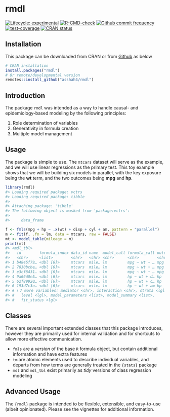 
<!-- README.md is generated from README.Rmd. Please edit that file -->

# rmdl

<!-- badges: start -->

[![Lifecycle:
experimental](https://img.shields.io/badge/lifecycle-experimental-orange.svg)](https://lifecycle.r-lib.org/articles/stages.html#experimental)
[![R-CMD-check](https://github.com/asshah4/rmdl/actions/workflows/R-CMD-check.yaml/badge.svg)](https://github.com/asshah4/rmdl/actions/workflows/R-CMD-check.yaml)
[![Github commit
frequency](https://img.shields.io/github/commit-activity/w/asshah4/rmdl)](https://github.com/asshah4/rmdl/graphs/commit-activity)
[![test-coverage](https://github.com/asshah4/rmdl/actions/workflows/test-coverage.yaml/badge.svg)](https://github.com/asshah4/rmdl/actions/workflows/test-coverage.yaml)
[![CRAN
status](https://www.r-pkg.org/badges/version/rmdl)](https://CRAN.R-project.org/package=rmdl)
<!-- badges: end -->

## Installation

This package can be downloaded from CRAN or from
[Github](https://github.com/asshah4/rmdl) as below

``` r
# CRAN installation
install.packages("rmdl")
# Or remote/developmental version
remotes::install_github("asshah4/rmdl")
```

## Introduction

The package `rmdl` was intended as a way to handle causal- and
epidemiology-based modeling by the following principles:

1.  Role determination of variables
2.  Generativity in formula creation
3.  Multiple model management

## Usage

The package is simple to use. The `mtcars` dataset will serve as the
example, and we will use linear regressions as the primary test. This
toy example shows that we will be building six models in parallel, with
the key exposure being the **wt** term, and the two outcomes being
**mpg** and **hp**.

``` r
library(rmdl)
#> Loading required package: vctrs
#> Loading required package: tibble
#> 
#> Attaching package: 'tibble'
#> The following object is masked from 'package:vctrs':
#> 
#>     data_frame

f <- fmls(mpg + hp ~ .x(wt) + disp + cyl + am, pattern = "parallel")
m <- fit(f, .fn = lm, data = mtcars, raw = FALSE)
mt <- model_table(mileage = m)
print(mt)
#> <mdl_tbl>
#>   id        formula_index data_id name  model_call formula_call outcome exposure
#>   <chr>     <list>        <chr>   <chr> <chr>      <chr>        <chr>   <chr>   
#> 1 b4845f79… <dbl [6]>     mtcars  mile… lm         mpg ~ wt + … mpg     wt      
#> 2 7830bcbe… <dbl [6]>     mtcars  mile… lm         mpg ~ wt + … mpg     wt      
#> 3 e3cf8431… <dbl [6]>     mtcars  mile… lm         mpg ~ wt + … mpg     wt      
#> 4 9a66d0e5… <dbl [6]>     mtcars  mile… lm         hp ~ wt + d… hp      wt      
#> 5 62f89920… <dbl [6]>     mtcars  mile… lm         hp ~ wt + c… hp      wt      
#> 6 193d7c3e… <dbl [6]>     mtcars  mile… lm         hp ~ wt + am hp      wt      
#> # ℹ 7 more variables: mediator <chr>, interaction <chr>, strata <lgl>,
#> #   level <lgl>, model_parameters <list>, model_summary <list>,
#> #   fit_status <lgl>
```

## Classes

There are several important extended classes that this package
introduces, however they are primarily used for internal validation and
for shortcuts to allow more effective communication.

- `fmls` are a *version* of the base `R` formula object, but contain
  additional information and have extra features
- `tm` are atomic elements used to describe individual variables, and
  departs from how terms are generally treated in the `{stats}` package
- `mdl` and `mdl_tbl` exist primarily as *tidy* versions of class
  regression modeling

## Advanced Usage

The `{rmdl}` package is intended to be flexible, extensible, and
easy-to-use (albeit opinionated). Please see the vignettes for
additional information.
